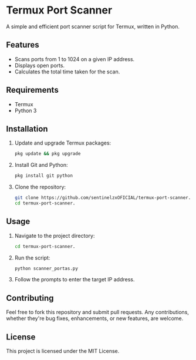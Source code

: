 # Termux Port Scanner

A simple and efficient port scanner script for Termux, written in Python.

## Features

- Scans ports from 1 to 1024 on a given IP address.
- Displays open ports.
- Calculates the total time taken for the scan.

## Requirements

- Termux
- Python 3

## Installation

1. Update and upgrade Termux packages:
    ```bash
    pkg update && pkg upgrade
    ```
2. Install Git and Python:
    ```bash
    pkg install git python
    ```
3. Clone the repository:
    ```bash
    git clone https://github.com/sentinelzxOFICIAL/termux-port-scanner.
    cd termux-port-scanner.
    ```

## Usage

1. Navigate to the project directory:
    ```bash
    cd termux-port-scanner.
    ```
2. Run the script:
    ```bash
    python scanner_portas.py
    ```
3. Follow the prompts to enter the target IP address.

## Contributing

Feel free to fork this repository and submit pull requests. Any contributions, whether they're bug fixes, enhancements, or new features, are welcome.

## License

This project is licensed under the MIT License.

